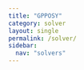```yaml
---
title: "GPPOSY"
category: solver
layout: single
permalink: /solver/
sidebar:
  nav: "solvers"
---
```

